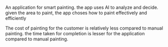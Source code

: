 An application for smart painting. 
the app uses AI to analyze and decide. given the area to paint, the app choses how to paint effectively and efficiently

The cost of painting for the customer is relatively less compared to manual painting. the time taken for completion is lesser for the application compared to manual painting. 
